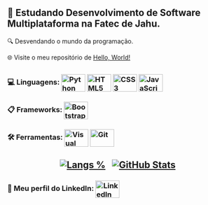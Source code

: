 
## 🚀 Estudando Desenvolvimento de Software Multiplataforma na Fatec de Jahu.
🔍 Desvendando o mundo da programação.

🌐 Visite o meu repositório de [Hello, World!](https://github.com/lucas-bardeli/hello-world)

##
<h3>
  💻 Linguagens:
  <a href="#"><img src="https://cdn.jsdelivr.net/gh/devicons/devicon@latest/icons/python/python-original.svg" alt="Python" align="center" height="40" width="55"></a>
  <a href="#"><img src="https://cdn.jsdelivr.net/gh/devicons/devicon@latest/icons/html5/html5-original.svg" alt="HTML5" align="center" height="40" width="55"></a>
  <a href="#"><img src="https://cdn.jsdelivr.net/gh/devicons/devicon@latest/icons/css3/css3-original.svg" alt="CSS3" align="center" height="40" width="55"></a>
  <a href="#"><img src="https://cdn.jsdelivr.net/gh/devicons/devicon@latest/icons/javascript/javascript-original.svg" alt="JavaScript" align="center" height="40" width="55"></a>
</h3>

<h3>
  📋 Frameworks:
  <a href="#"><img src="https://cdn.jsdelivr.net/gh/devicons/devicon@latest/icons/bootstrap/bootstrap-original.svg" alt="Bootstrap" align="center" height="40" width="55"></a>
</h3>

<h3>
  🛠️ Ferramentas:
  <a href="#"><img src="https://cdn.jsdelivr.net/gh/devicons/devicon@latest/icons/vscode/vscode-original.svg" alt="Visual Studio Code" align="center" height="40" width="55"></a>
  <a href="#"><img src="https://cdn.jsdelivr.net/gh/devicons/devicon@latest/icons/git/git-original.svg" alt="Git" align="center" height="40" width="55"></a>
</h3>

##
<h2 align="center">
  <a href="#"><img src="https://github-readme-stats.vercel.app/api/top-langs/?username=lucas-bardeli&theme=github_dark&layout=donut&langs_count=4" alt="Langs %"></a> &nbsp;
  <a href="#"><img src="https://github-readme-stats.vercel.app/api?username=lucas-bardeli&show_icons=true&theme=github_dark" alt="GitHub Stats"></a>
</h2>

<h3>
  🔗 Meu perfil do LinkedIn:
  <a href="https://www.linkedin.com/in/lucas-bardeli/">
    <img src="https://cdn.jsdelivr.net/gh/devicons/devicon@latest/icons/linkedin/linkedin-original.svg" alt="LinkedIn" align="center" height="40" width="55">
  </a>
</h3>
